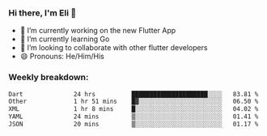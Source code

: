### Hi there, I'm Eli 👋
- 🔭 I’m currently working on the new Flutter App
- 🌱 I’m currently learning Go
- 🦄 I’m looking to collaborate with other flutter developers
- 😄 Pronouns: He/Him/His

### Weekly breakdown:
<!--START_SECTION:waka-->

```txt
Dart              24 hrs          █████████████████████░░░░   83.81 %
Other             1 hr 51 mins    █▓░░░░░░░░░░░░░░░░░░░░░░░   06.50 %
XML               1 hr 8 mins     █░░░░░░░░░░░░░░░░░░░░░░░░   04.02 %
YAML              24 mins         ▒░░░░░░░░░░░░░░░░░░░░░░░░   01.41 %
JSON              20 mins         ▒░░░░░░░░░░░░░░░░░░░░░░░░   01.17 %
```

<!--END_SECTION:waka-->

